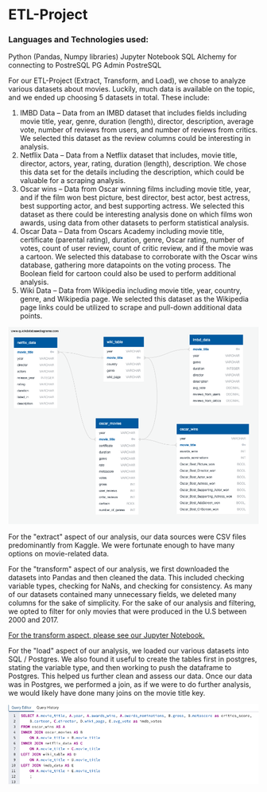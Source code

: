 # ETL-Project

### Languages and Technologies used:
Python (Pandas, Numpy libraries)
Jupyter Notebook
SQL Alchemy for connecting to PostreSQL
PG Admin
PostreSQL

For our ETL-Project (Extract, Transform, and Load), we chose to analyze various datasets about movies. Luckily, much data is available on the topic, and we ended up choosing 5 datasets in total. These include:
1.	IMBD Data – Data from an IMBD dataset that includes fields including movie title, year, genre, duration (length), director, description, average vote, number of reviews from users, and number of reviews from critics. We selected this dataset as the review columns could be interesting in analysis.
2.	Netflix Data – Data from a Netflix dataset that includes, movie title, director, actors, year, rating, duration (length), description. We chose this data set for the details including the description, which could be valuable for a scraping analysis. 
3.	Oscar wins – Data from Oscar winning films including movie title, year, and if the film won best picture, best director, best actor, best actress, best supporting actor, and best supporting actress. We selected this dataset as there could be interesting analysis done on which films won awards, using data from other datasets to perform statistical analysis.
4.	Oscar Data – Data from Oscars Academy including movie title, certificate (parental rating), duration, genre, Oscar rating, number of votes, count of user review, count of critic review, and if the movie was a cartoon. We selected this database to corroborate with the Oscar wins database, gathering more datapoints on the voting process. The Boolean field for cartoon could also be used to perform additional analysis.
5.	Wiki Data – Data from Wikipedia including movie title, year, country, genre, and Wikipedia page. We selected this dataset as the Wikipedia page links could be utilized to scrape and pull-down additional data points.

![](https://github.com/jgriffin1314/ETL-Project/blob/main/Images/diagram.png)

For the "extract" aspect of our analysis, our data sources were CSV files predominantly from Kaggle. We were fortunate enough to have many options on movie-related data.

For the "transform" aspect of our analysis, we first downloaded the datasets into Pandas and then cleaned the data. This included checking variable types, checking for NaNs, and checking for consistency. As many of our datasets contained many unnecessary fields, we deleted many columns for the sake of simplicity. For the sake of our analysis and filtering, we opted to filter for only movies that were produced in the U.S between 2000 and 2017.

[For the transform aspect, please see our Jupyter Notebook.](https://github.com/jgriffin1314/ETL-Project/blob/main/Nadia/Nadias_ETL_notebook.ipynb)

For the "load" aspect of our analysis, we loaded our various datasets into SQL / Postgres. We also found it useful to create the tables first in postgres, stating the variable type, and then working to push the  dataframe to Postgres. This helped us further clean and assess our data. Once our data was in Postgres, we performed a join, as if we were to do further analysis, we would likely have done many joins on the movie title key.

![](https://github.com/jgriffin1314/ETL-Project/blob/main/Images/final_join_sql.png)

